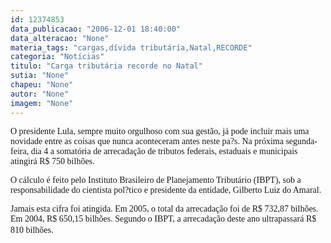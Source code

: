 ```yaml
---
id: 12374853
data_publicacao: "2006-12-01 18:40:00"
data_alteracao: "None"
materia_tags: "cargas,dívida tributária,Natal,RECORDE"
categoria: "Notícias"
titulo: "Carga tributária recorde no Natal"
sutia: "None"
chapeu: "None"
autor: "None"
imagem: "None"
---
```

<p><P><FONT face=Verdana>O presidente Lula, sempre muito orgulhoso com sua gestão, já pode incluir mais uma novidade entre as coisas que nunca aconteceram antes neste pa?s. Na próxima segunda-feira, dia 4 a somatória de arrecadação de tributos federais, estaduais e municipais atingirá R$ 750 bilhões. </FONT></P></p>
<p><P><FONT face=Verdana>O cálculo é feito pelo Instituto Brasileiro de Planejamento Tributário (IBPT), sob a responsabilidade do cientista pol?tico e presidente da entidade, Gilberto Luiz do Amaral.</FONT></P></p>
<p><P><FONT face=Verdana>Jamais esta cifra foi atingida. Em 2005, o total da arrecadação foi de R$ 732,87 bilhões. Em 2004, R$ 650,15 bilhões. Segundo o IBPT, a arrecadação deste ano ultrapassará R$ 810 bilhões</FONT>.</P> </p>

